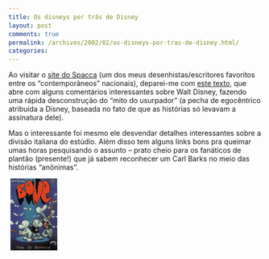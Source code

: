 ```yaml
---
title: Os disneys por trás de Disney
layout: post
comments: true
permalink: /archives/2002/02/os-disneys-por-tras-de-disney.html/
categories:
---
```

Ao visitar o [site do Spacca][1] (um dos meus desenhistas/escritores favoritos entre os &#8220;contemporâneos&#8221; nacionais), deparei-me com <a href="http://www.spaccatutto.com.br/mestres/mickey.htm" >este texto</a>, que abre com alguns comentários interessantes sobre Walt Disney, fazendo uma rápida desconstrução do &#8220;mito do usurpador&#8221; (a pecha de egocêntrico atribuída a Disney, baseada no fato de que as histórias só levavam a assinatura dele).

Mas o interessante foi mesmo ele desvendar detalhes interessantes sobre a divisão italiana do estúdio. Além disso tem alguns links bons pra queimar umas horas pesquisando o assunto &#8211; prato cheio para os fanáticos de plantão (presente!) que já sabem reconhecer um Carl Barks no meio das histórias &#8220;anônimas&#8221;.<table class=mensagem width=100% border=0 cellpadding=0 cellspacing=4 width-93>

<img src="/img/blig/bone1y.gif" hspace=4 align="left" border=0></p>

 [1]: http://www.spaccatutto.com.br
